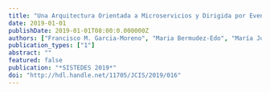 ```yaml
---
title: "Una Arquitectura Orientada a Microservicios y Dirigida por Eventos para el Desarrollo de Sistemas de eSalud Avanzados : Caso de Evaluación de Fragilidad en Mayores"
date: 2019-01-01
publishDate: 2019-01-01T08:00:0.000000Z
authors: ["Francisco M. Garcia-Moreno", "Maria Bermudez-Edo", "María José Rodríguez-Fórtiz", "José Luis Garrido"]
publication_types: ["1"]
abstract: ""
featured: false
publication: "*SISTEDES 2019*"
doi: "http://hdl.handle.net/11705/JCIS/2019/016"
---
```

